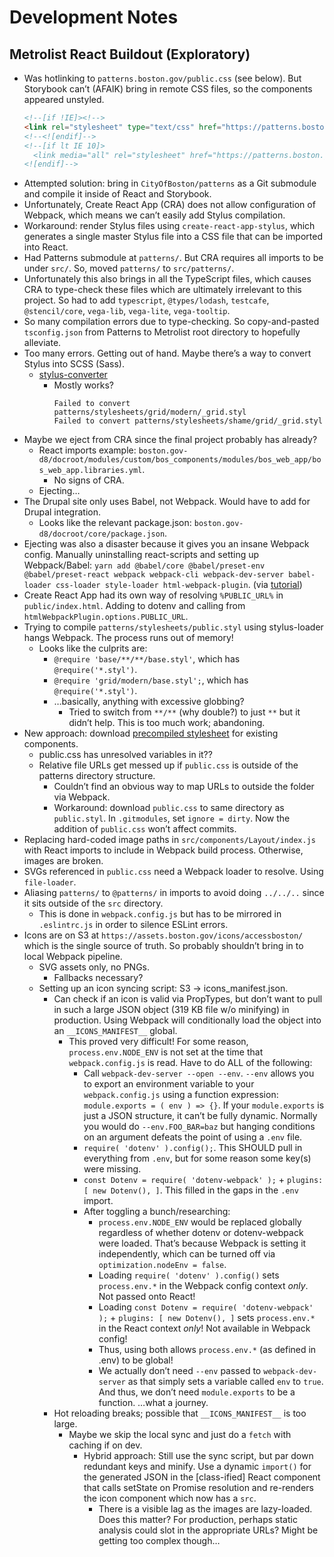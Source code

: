 # Development Notes

## Metrolist React Buildout (Exploratory)

- Was hotlinking to `patterns.boston.gov/public.css` (see below). But Storybook can’t (AFAIK) bring in remote CSS files, so the components appeared unstyled.
  ```html
  <!--[if !IE]><!-->
  <link rel="stylesheet" type="text/css" href="https://patterns.boston.gov/css/public.css" />
  <!--<![endif]-->
  <!--[if lt IE 10]>
    <link media="all" rel="stylesheet" href="https://patterns.boston.gov/css/ie.css">
  <![endif]-->
  ```
- Attempted solution: bring in `CityOfBoston/patterns` as a Git submodule and compile it inside of React and Storybook.
- Unfortunately, Create React App (CRA) does not allow configuration of Webpack, which means we can’t easily add Stylus compilation.
- Workaround: render Stylus files using `create-react-app-stylus`, which generates a single master Stylus file into a CSS file that can be imported into React.
- Had Patterns submodule at `patterns/`. But CRA requires all imports to be under `src/`. So, moved `patterns/` to `src/patterns/`.
- Unfortunately this also brings in all the TypeScript files, which causes CRA to type-check these files which are ultimately irrelevant to this project. So had to add `typescript`, `@types/lodash`, `testcafe`, `@stencil/core`, `vega-lib`, `vega-lite`, `vega-tooltip`.
- So many compilation errors due to type-checking. So copy-and-pasted `tsconfig.json` from Patterns to Metrolist root directory to hopefully alleviate.
- Too many errors. Getting out of hand. Maybe there’s a way to convert Stylus into SCSS (Sass).
  - [stylus-converter](https://github.com/txs1992/stylus-converter)
    - Mostly works?
      ```shell
      Failed to convert patterns/stylesheets/grid/modern/_grid.styl
      Failed to convert patterns/stylesheets/shame/grid/_grid.styl
      ```
- Maybe we eject from CRA since the final project probably has already?
  - React imports example: `boston.gov-d8/docroot/modules/custom/bos_components/modules/bos_web_app/bos_web_app.libraries.yml`.
    - No signs of CRA.
  - Ejecting…
- The Drupal site only uses Babel, not Webpack. Would have to add for Drupal integration.
  - Looks like the relevant package.json: `boston.gov-d8/docroot/core/package.json`.
- Ejecting was also a disaster because it gives you an insane Webpack config. Manually uninstalling react-scripts and setting up Webpack/Babel: `yarn add @babel/core @babel/preset-env @babel/preset-react webpack webpack-cli webpack-dev-server babel-loader css-loader style-loader html-webpack-plugin`. (via [tutorial](https://dev.to/vish448/create-react-project-without-create-react-app-3goh))
- Create React App had its own way of resolving `%PUBLIC_URL%` in `public/index.html`. Adding to dotenv and calling from `htmlWebpackPlugin.options.PUBLIC_URL`.
- Trying to compile `patterns/stylesheets/public.styl` using stylus-loader hangs Webpack. The process runs out of memory!
  - Looks like the culprits are:
    - `@require 'base/**/**/base.styl'`, which has `@require('*.styl')`.
    - `@require 'grid/modern/base.styl';`, which has `@require('*.styl')`.
    - …basically, anything with excessive globbing?
      - Tried to switch from `**/**` (why double?) to just `**` but it didn’t help. This is too much work; abandoning.
- New approach: download [precompiled stylesheet](https://patterns.boston.gov/css/public.css) for existing components.
  - public.css has unresolved variables in it??
  - Relative file URLs get messed up if `public.css` is outside of the patterns directory structure.
    - Couldn’t find an obvious way to map URLs to outside the folder via Webpack.
    - Workaround: download `public.css` to same directory as `public.styl`. In `.gitmodules`, set `ignore = dirty`. Now the addition of `public.css` won’t affect commits.
- Replacing hard-coded image paths in `src/components/Layout/index.js` with React imports to include in Webpack build process. Otherwise, images are broken.
- SVGs referenced in `public.css` need a Webpack loader to resolve. Using `file-loader`.
- Aliasing `patterns/` to `@patterns/` in imports to avoid doing `../../..` since it sits outside of the `src` directory.
  - This is done in `webpack.config.js` but has to be mirrored in `.eslintrc.js` in order to silence ESLint errors.
- Icons are on S3 at `https://assets.boston.gov/icons/accessboston/` which is the single source of truth. So probably shouldn’t bring in to local Webpack pipeline.
  - SVG assets only, no PNGs.
    - Fallbacks necessary?
  - Setting up an icon syncing script: S3 → icons_manifest.json.
    - Can check if an icon is valid via PropTypes, but don’t want to pull in such a large JSON object (319 KB file w/o minifying) in production. Using Webpack will conditionally load the object into an `__ICONS_MANIFEST__` global.
      - This proved very difficult! For some reason, `process.env.NODE_ENV` is not set at the time that `webpack.config.js` is read. Have to do ALL of the following:
        - Call `webpack-dev-server --open --env`. `--env` allows you to export an environment variable to your `webpack.config.js` using a function expression: `module.exports = ( env ) => {}`. If your `module.exports` is just a JSON structure, it can’t be fully dynamic. Normally you would do `--env.FOO_BAR=baz` but hanging conditions on an argument defeats the point of using a `.env` file.
        - `require( 'dotenv' ).config();`. This SHOULD pull in everything from `.env`, but for some reason some key(s) were missing.
        - `const Dotenv = require( 'dotenv-webpack' );` + `plugins: [ new Dotenv(), ]`. This filled in the gaps in the `.env` import.
        - After toggling a bunch/researching:
          - `process.env.NODE_ENV` would be replaced globally regardless of whether dotenv or dotenv-webpack were loaded. That’s because Webpack is setting it independently, which can be turned off via `optimization.nodeEnv = false`.
          - Loading `require( 'dotenv' ).config()` sets `process.env.*` in the Webpack config context *only*. Not passed onto React!
          - Loading `const Dotenv = require( 'dotenv-webpack' );` + `plugins: [ new Dotenv(), ]` sets `process.env.*` in the React context *only*! Not available in Webpack config!
          - Thus, using both allows `process.env.*` (as defined in .env) to be global!
          - We actually don’t need `--env` passed to `webpack-dev-server` as that simply sets a variable called `env` to `true`. And thus, we don’t need `module.exports` to be a function. …what a journey.
    - Hot reloading breaks; possible that `__ICONS_MANIFEST__` is too large.
      - Maybe we skip the local sync and just do a `fetch` with caching if on dev.
        - Hybrid approach: Still use the sync script, but par down redundant keys and minify. Use a dynamic `import()` for the generated JSON in the [class-ified] React component that calls setState on Promise resolution and re-renders the icon component which now has a `src`.
          - There is a visible lag as the images are lazy-loaded. Does this matter? For production, perhaps static analysis could slot in the appropriate URLs? Might be getting too complex though…